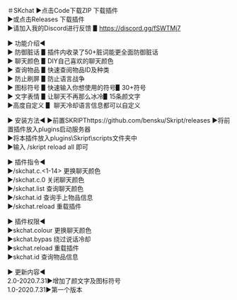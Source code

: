 ＃SKchat
▶点击Code下载ZIP 下载插件  
▶或点击Releases 下载插件  
▶请加入我的Discord进行反馈 ▋https://discord.gg/fSWTMj7  

▶ 功能介绍◀  
▶ 防御脏话 ▋插件内收录了50+脏词能更全面防御脏话  
▶ 聊天颜色 ▋DIY自己喜欢的聊天颜色                          
▶ 查询物品 ▋快速查阅物品ID及种类                          
▶ 防止刷屏 ▋防止语言战争     
▶ 图标符号 ▋快速输入你想使用的符号▋30+符号  
▶ 文字表情 ▋让聊天不再那么冰冷▋15条颜文字                           
▶高度自定义 ▋ 聊天冷却语言信息都可以自定义  

▶ 安装方法◀
▶前置SKRIPThttps://github.com/bensku/Skript/releases
▶将前置插件放入plugins启动服务器               
▶将本插件放入plugins\Skript\scripts文件夹中     
▶输入 /skript reload all 即可       

▶ 插件指令◀  
▶/skchat.c.<1-14> 更换聊天颜色    
▶/skchat.c.0 关闭聊天颜色   
▶/skchat.list 查询聊天颜色    
▶/skchat.id 查询手上物品信息    
▶/skchat.reload 重载插件    

▶ 插件权限◀  
▶skchat.colour 更换聊天颜色  
▶skchat.bypas 绕过说话冷却  
▶skchat.reload 重载插件  
▶skchat.id 查询物品信息  

▶ 更新内容◀  
2.0-2020.7.31▶增加了颜文字及图标符号  
1.0-2020.7.31▶第一个版本  
